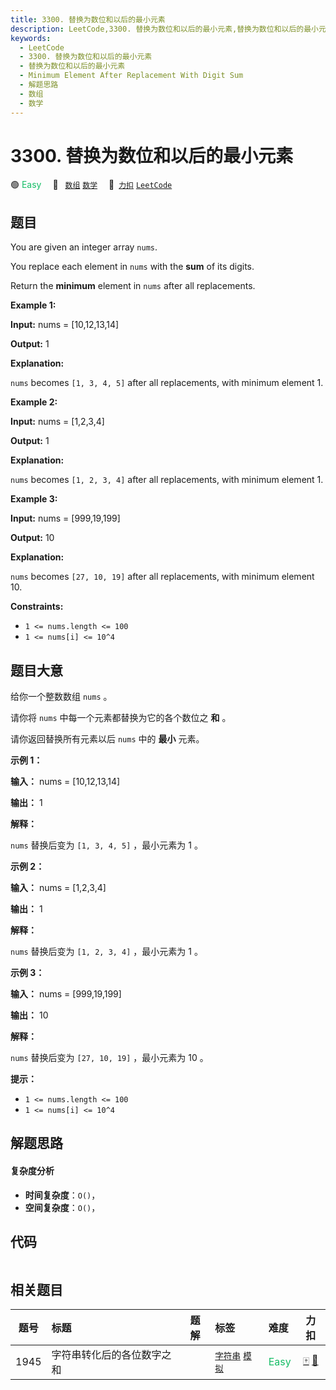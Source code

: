 ```yaml
---
title: 3300. 替换为数位和以后的最小元素
description: LeetCode,3300. 替换为数位和以后的最小元素,替换为数位和以后的最小元素,Minimum Element After Replacement With Digit Sum,解题思路,数组,数学
keywords:
  - LeetCode
  - 3300. 替换为数位和以后的最小元素
  - 替换为数位和以后的最小元素
  - Minimum Element After Replacement With Digit Sum
  - 解题思路
  - 数组
  - 数学
---
```


# 3300. 替换为数位和以后的最小元素

🟢 <font color=#15bd66>Easy</font>&emsp; 🔖&ensp; [`数组`](/tag/array.md) [`数学`](/tag/math.md)&emsp; 🔗&ensp;[`力扣`](https://leetcode.cn/problems/minimum-element-after-replacement-with-digit-sum) [`LeetCode`](https://leetcode.com/problems/minimum-element-after-replacement-with-digit-sum)

## 题目

You are given an integer array `nums`.

You replace each element in `nums` with the **sum** of its digits.

Return the **minimum** element in `nums` after all replacements.



**Example 1:**

**Input:** nums = [10,12,13,14]

**Output:** 1

**Explanation:**

`nums` becomes `[1, 3, 4, 5]` after all replacements, with minimum element 1.

**Example 2:**

**Input:** nums = [1,2,3,4]

**Output:** 1

**Explanation:**

`nums` becomes `[1, 2, 3, 4]` after all replacements, with minimum element 1.

**Example 3:**

**Input:** nums = [999,19,199]

**Output:** 10

**Explanation:**

`nums` becomes `[27, 10, 19]` after all replacements, with minimum element 10.



**Constraints:**

  * `1 <= nums.length <= 100`
  * `1 <= nums[i] <= 10^4`


## 题目大意

给你一个整数数组 `nums` 。

请你将 `nums` 中每一个元素都替换为它的各个数位之 **和**  。

请你返回替换所有元素以后 `nums` 中的 **最小**  元素。



**示例 1：**

**输入：** nums = [10,12,13,14]

**输出：** 1

**解释：**

`nums` 替换后变为 `[1, 3, 4, 5]` ，最小元素为 1 。

**示例 2：**

**输入：** nums = [1,2,3,4]

**输出：** 1

**解释：**

`nums` 替换后变为 `[1, 2, 3, 4]` ，最小元素为 1 。

**示例 3：**

**输入：** nums = [999,19,199]

**输出：** 10

**解释：**

`nums` 替换后变为 `[27, 10, 19]` ，最小元素为 10 。



**提示：**

  * `1 <= nums.length <= 100`
  * `1 <= nums[i] <= 10^4`


## 解题思路

#### 复杂度分析

- **时间复杂度**：`O()`，
- **空间复杂度**：`O()`，

## 代码

```javascript

```

## 相关题目

<!-- prettier-ignore -->
| 题号 | 标题 | 题解 | 标签 | 难度 | 力扣 |
| :------: | :------ | :------: | :------ | :------ | :------: |
| 1945 | 字符串转化后的各位数字之和 |  |  [`字符串`](/tag/string.md) [`模拟`](/tag/simulation.md) | <font color=#15bd66>Easy</font> | [🀄️](https://leetcode.cn/problems/sum-of-digits-of-string-after-convert) [🔗](https://leetcode.com/problems/sum-of-digits-of-string-after-convert) |